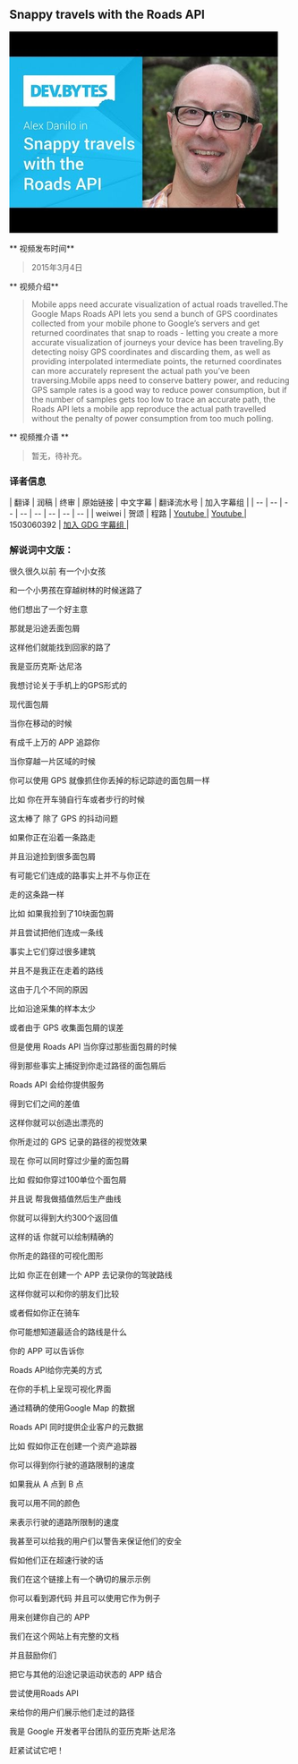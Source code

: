 
## Snappy travels with the Roads API

![video_screenshot](images/e5YDb-XnDVk.jpg)

** 视频发布时间**
 
> 2015年3月4日

** 视频介绍**

> Mobile apps need accurate visualization of actual roads travelled.The Google Maps Roads API lets you send a bunch of GPS coordinates collected from your mobile phone to Google’s servers and get returned coordinates that snap to roads - letting you create a more accurate visualization of journeys your device has been traveling.By detecting noisy GPS coordinates and discarding them, as well as providing interpolated intermediate points, the returned coordinates can more accurately represent the actual path you’ve been traversing.Mobile apps need to conserve battery power, and reducing GPS sample rates is a good way to reduce power consumption, but if the number of samples gets too low to trace an accurate path, the Roads API lets a mobile app reproduce the actual path travelled without the penalty of power consumption from too much polling.

** 视频推介语 **

>  暂无，待补充。


### 译者信息

| 翻译 | 润稿 | 终审 | 原始链接 | 中文字幕 |  翻译流水号  |  加入字幕组  |
| -- | -- | -- | -- | -- |  -- | -- | -- |
| weiwei | 贺颂 | 程路 | [ Youtube ]( https://www.youtube.com/watch?v=e5YDb-XnDVk )  |  [ Youtube ]( https://www.youtube.com/watch?v=RSw9_-i5LCI ) | 1503060392 | [ 加入 GDG 字幕组 ]( http://www.gfansub.com/join_translator )  |



### 解说词中文版：

很久很久以前 有一个小女孩

和一个小男孩在穿越树林的时候迷路了

他们想出了一个好主意

那就是沿途丢面包屑

这样他们就能找到回家的路了


我是亚历克斯·达尼洛

我想讨论关于手机上的GPS形式的

现代面包屑

当你在移动的时候

有成千上万的 APP 追踪你

当你穿越一片区域的时候

你可以使用 GPS  就像抓住你丢掉的标记踪迹的面包屑一样

比如 你在开车骑自行车或者步行的时候


这太棒了 除了 GPS 的抖动问题

如果你正在沿着一条路走

并且沿途捡到很多面包屑

有可能它们连成的路事实上并不与你正在

走的这条路一样

比如 如果我捡到了10块面包屑

并且尝试把他们连成一条线

事实上它们穿过很多建筑

并且不是我正在走着的路线

这由于几个不同的原因

比如沿途采集的样本太少

或者由于 GPS 收集面包屑的误差

但是使用 Roads API 当你穿过那些面包屑的时候

得到那些事实上捕捉到你走过路径的面包屑后

Roads API 会给你提供服务

得到它们之间的差值

这样你就可以创造出漂亮的

你所走过的 GPS 记录的路径的视觉效果


现在 你可以同时穿过少量的面包屑

比如 假如你穿过100单位个面包屑

并且说 帮我做插值然后生产曲线

你就可以得到大约300个返回值

这样的话 你就可以绘制精确的

你所走的路径的可视化图形

比如 你正在创建一个 APP 去记录你的驾驶路线

这样你就可以和你的朋友们比较

或者假如你正在骑车 

你可能想知道最适合的路线是什么

你的 APP 可以告诉你

Roads API给你完美的方式

在你的手机上呈现可视化界面

通过精确的使用Google Map 的数据

Roads API 同时提供企业客户的元数据

比如 假如你正在创建一个资产追踪器

你可以得到你行驶的道路限制的速度

如果我从 A 点到 B 点

我可以用不同的颜色

来表示行驶的道路所限制的速度

我甚至可以给我的用户们以警告来保证他们的安全

假如他们正在超速行驶的话

我们在这个链接上有一个确切的展示示例

你可以看到源代码 并且可以使用它作为例子

用来创建你自己的 APP 

我们在这个网站上有完整的文档

并且鼓励你们

把它与其他的沿途记录运动状态的 APP 结合

尝试使用Roads API

来给你的用户们展示他们走过的路径

我是 Google 开发者平台团队的亚历克斯·达尼洛

赶紧试试它吧！